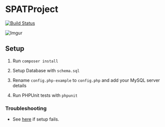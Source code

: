 # SPATProject

[![Build Status](https://travis-ci.com/GeorgeBroadley/SPATProject.svg?token=n6yY13dBGN2s9Ja5ok2S&branch=master)](https://travis-ci.com/GeorgeBroadley/SPATProject)

![Imgur](https://i.imgur.com/llt8t6b.jpg)

## Setup

1) Run `composer install`

2) Setup Database with `schema.sql`

3) Rename `config.php-example` to `config.php` and add your MySQL server details

4) Run PHPUnit tests with `phpunit`

### Troubleshooting

* See [here](http://spat-documentation.readthedocs.io/en/latest/setup.html) if setup fails.
